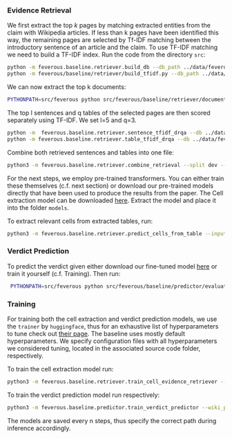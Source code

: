 
### Evidence Retrieval
 We first extract the top $k$ pages by matching extracted entities from the claim with Wikipedia articles. If less than k pages have been identified this way, the remaining pages are selected by Tf-IDF matching between the introductory sentence of an article and the claim. To use TF-IDF matching we need to build a TF-IDF index. Run the code from the directory `src`:

```bash
python -m feverous.baseline.retriever.build_db --db_path ../data/feverous_wikiv1.db --save_path ../data/feverous-wiki-docs.db
python -m feverous/baseline/retriever/build_tfidf.py --db_path ../data/feverous-wiki-docs.db --out_dir ../data/index/
 ```
 We can now extract the top k documents:
 
 ```bash
PYTHONPATH=src/feverous python src/feverous/baseline/retriever/document_entity_tfidf_ir.py  --model data/index/feverous-wiki-docs-tfidf-ngram=2-hash=16777216-tokenizer=simple.npz --db data/feverous-wiki-docs.db --count 5 --split dev --data_path data/
 ```
The top l sentences and q tables of the selected pages are then scored separately using TF-IDF. We set l=5 and q=3.

```bash
python -m  feverous.baseline.retriever.sentence_tfidf_drqa --db ../data/feverous_wikiv1.db --split dev --max_page 5 --max_sent 5 --use_precomputed false --data_path ../data/
python -m feverous.baseline.retriever.table_tfidf_drqa --db ../data/feverous_wikiv1.db --split dev --max_page 5 --max_tabs 3 --use_precomputed false --data_path ../data/
 ```
 
Combine both retrieved sentences and tables into one file:
 
 ```bash
 python3 -m feverous.baseline.retriever.combine_retrieval --split dev --max_page 5 --max_sent 5 --max_tabs 3 --data_path ../data
 ```

For the next steps, we employ pre-trained transformers. You can either train these themselves (c.f. next section) or download our pre-trained models directly that have been used to produce the results from the paper. The Cell extraction model can be downloaded [here](https://drive.google.com/file/d/1Zu3RUFzThPpsSkBhlYc0CBoRpIRxauGR/view?usp=sharing). Extract the model and place it into the folder `models`.  

To extract relevant cells from extracted tables, run:
 ```bash
 python3 -m feverous.baseline.retriever.predict_cells_from_table --input_path ../data/dev.combined.not_precomputed.p5.s5.t3.jsonl --wiki_path ../data/feverous_wikiv1.db --config_path feverous/baseline/retriever/config_roberta.json
  ```

### Verdict Prediction
To predict the verdict given either download our fine-tuned model  [here](https://drive.google.com/file/d/1SoxeTDp2NETbZdMpEle_QO8Cw0oxgUbV/view?usp=sharing) or train it yourself (c.f. Training). Then run:
```bash
 PYTHONPATH=src/feverous python src/feverous/baseline/predictor/evaluate_verdict_predictor.py --input_path data/dev.combined.not_precomputed.p5.s5.t3.cells.jsonl --wiki_path data/feverous_wikiv1.db --model_path models/feverous_verdict_predictor
 ```

### Training

For training both the cell extraction and verdict prediction models, we use the `trainer` by `huggingface`, thus for an exhaustive list of hyperparameters to tune check out [their page](https://huggingface.co/transformers/main_classes/trainer.html). The baseline uses mostly default hyperparameters. We specify configuration files with all hyperparameters we considered tuning, located in the associated source code folder, respectively.

To train the cell extraction model run:

```bash
python3 -m feverous.baseline.retriever.train_cell_evidence_retriever --wiki_path ../data/feverous_wikiv1.db --config_path feverous/baseline/retriever/config_roberta.json --input_path ../data
 ```

To train the verdict prediction model run respectively:
```bash
python3 -m feverous.baseline.predictor.train_verdict_predictor --wiki_path ../data/feverous_wikiv1.db --config_path feverous/baseline/predictor/config_roberta_old.json --input_path ../data --sample_nei
```

The models are saved every n steps, thus specify the correct path during inference accordingly.